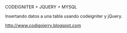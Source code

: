 

CODEIGNITER + JQUERY + MYSQL


Insertando datos a una tabla usando codeigniter y jQuery.

http://www.codigojerry.blogspot.com